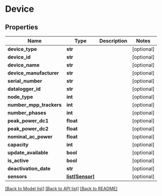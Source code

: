 # Device

## Properties
Name | Type | Description | Notes
------------ | ------------- | ------------- | -------------
**device_type** | **str** |  | [optional] 
**device_id** | **str** |  | [optional] 
**device_name** | **str** |  | [optional] 
**device_manufacturer** | **str** |  | [optional] 
**serial_number** | **str** |  | [optional] 
**datalogger_id** | **str** |  | [optional] 
**node_type** | **int** |  | [optional] 
**number_mpp_trackers** | **int** |  | [optional] 
**number_phases** | **int** |  | [optional] 
**peak_power_dc1** | **float** |  | [optional] 
**peak_power_dc2** | **float** |  | [optional] 
**nominal_ac_power** | **float** |  | [optional] 
**capacity** | **int** |  | [optional] 
**update_available** | **bool** |  | [optional] 
**is_active** | **bool** |  | [optional] 
**deactivation_date** | **str** |  | [optional] 
**sensors** | [**list[Sensor]**](Sensor.md) |  | [optional] 

[[Back to Model list]](../README.md#documentation-for-models) [[Back to API list]](../README.md#documentation-for-api-endpoints) [[Back to README]](../README.md)

